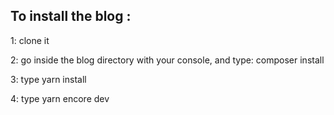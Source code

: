 To install the blog :
-

1: clone it

2: go inside the blog directory with your console, and type:
composer install

3: type yarn install

4: type yarn encore dev